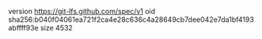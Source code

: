 version https://git-lfs.github.com/spec/v1
oid sha256:b040f04061ea721f2ca4e28c636c4a28649cb7dee042e7da1bf4193abffff93e
size 4532
